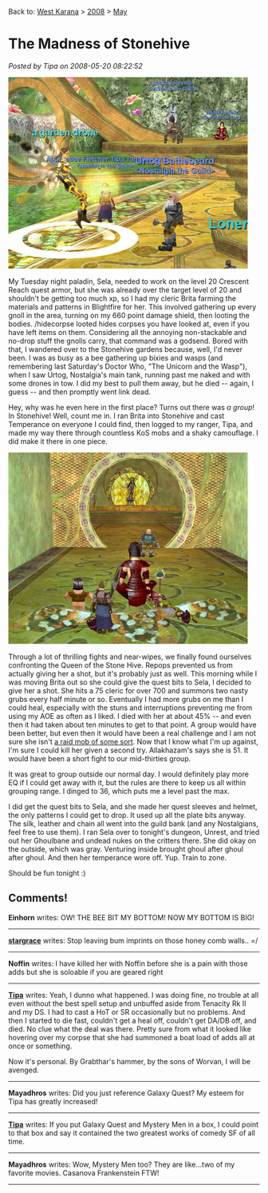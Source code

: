 Back to: [West Karana](/posts/westkarana.md) > [2008](/posts/2008/westkarana.md) > [May](./westkarana.md)
# The Madness of Stonehive

*Posted by Tipa on 2008-05-20 08:22:52*

![eqgame-2008-05-19-23-26-40-13.jpg](../../../uploads/2008/05/eqgame-2008-05-19-23-26-40-13.jpg)

My Tuesday night paladin, Sela, needed to work on the level 20 Crescent Reach quest armor, but she was already over the target level of 20 and shouldn't be getting too much xp, so I had my cleric Brita farming the materials and patterns in Blightfire for her. This involved gathering up every gnoll in the area, turning on my 660 point damage shield, then looting the bodies. /hidecorpse looted hides corpses you have looked at, even if you have left items on them. Considering all the annoying non-stackable and no-drop stuff the gnolls carry, that command was a godsend. Bored with that, I wandered over to the Stonehive gardens because, well, I'd never been. I was as busy as a bee gathering up bixies and wasps (and remembering last Saturday's Doctor Who, "The Unicorn and the Wasp"), when I saw Urtog, Nostalgia's main tank, running past me naked and with some drones in tow. I did my best to pull them away, but he died -- again, I guess -- and then promptly went link dead.

Hey, why was he even here in the first place? Turns out there was *a group*! In Stonehive! Well, count me in. I ran Brita into Stonehive and cast Temperance on everyone I could find, then logged to my ranger, Tipa, and made my way there through countless KoS mobs and a shaky camouflage. I did make it there in one piece.

![eqgame-2008-05-20-00-42-30-78.jpg](../../../uploads/2008/05/eqgame-2008-05-20-00-42-30-78.jpg)

Through a lot of thrilling fights and near-wipes, we finally found ourselves confronting the Queen of the Stone Hive. Repops prevented us from actually giving her a shot, but it's probably just as well. This morning while I was moving Brita out so she could give the quest bits to Sela, I decided to give her a shot. She hits a 75 cleric for over 700 and summons two nasty grubs every half minute or so. Eventually I had more grubs on me than I could heal, especially with the stuns and interruptions preventing me from using my AOE as often as I liked. I died with her at about 45% -- and even then it had taken about ten minutes to get to that point. A group would have been better, but even then it would have been a real challenge and I am not sure she isn't [a raid mob of some sort](http://eqbeastiary.allakhazam.com/search.shtml?id=22673). Now that I know what I'm up against, I'm sure I could kill her given a second try. Allakhazam's says she is 51. It would have been a short fight to our mid-thirties group.

It was great to group outside our normal day. I would definitely play more EQ if I could get away with it, but the rules are there to keep us all within grouping range. I dinged to 36, which puts me a level past the max.

I did get the quest bits to Sela, and she made her quest sleeves and helmet, the only patterns I could get to drop. It used up all the plate bits anyway. The silk, leather and chain all went into the guild bank (and any Nostalgians, feel free to use them). I ran Sela over to tonight's dungeon, Unrest, and tried out her Ghoulbane and undead nukes on the critters there. She did okay on the outside, which was gray. Venturing inside brought ghoul after ghoul after ghoul. And then her temperance wore off. Yup. Train to zone.

Should be fun tonight :)


## Comments!

**Einhorn** writes: OW! THE BEE BIT MY BOTTOM! NOW MY BOTTOM IS BIG!

---

**[stargrace](http://mmoquests.com)** writes: Stop leaving bum imprints on those honey comb walls.. =/

---

**Noffin** writes: I have killed her with Noffin before she is a pain with those adds but she is soloable if you are geared right

---

**[Tipa](https://chasingdings.com)** writes: Yeah, I dunno what happened. I was doing fine, no trouble at all even without the best spell setup and unbuffed aside from Tenacity Rk II and my DS. I had to cast a HoT or SR occasionally but no problems. And then I started to die fast, couldn't get a heal off, couldn't get DA/DB off, and died. No clue what the deal was there. Pretty sure from what it looked like hovering over my corpse that she had summoned a boat load of adds all at once or something.

Now it's personal. By Grabthar's hammer, by the sons of Worvan, I will be avenged.

---

**Mayadhros** writes: Did you just reference Galaxy Quest? My esteem for Tipa has greatly increased!

---

**[Tipa](https://chasingdings.com)** writes: If you put Galaxy Quest and Mystery Men in a box, I could point to that box and say it contained the two greatest works of comedy SF of all time.

---

**Mayadhros** writes: Wow, Mystery Men too? They are like...two of my favorite movies. Casanova Frankenstein FTW!

---


